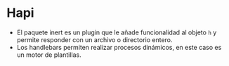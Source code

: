 # Hapi

* El paquete inert es un plugin que le añade funcionalidad al objeto ``h`` y permite responder con un archivo o directorio entero.
* Los handlebars permiten realizar procesos dinámicos, en este caso es un motor de plantillas.